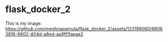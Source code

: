 # flask_docker_2
This is my image: https://github.com/meghnapamula/flask_docker_2/assets/123199060/68063816-8602-404d-a8ed-aa9ff1faeae2
